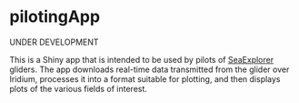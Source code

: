 # pilotingApp

UNDER DEVELOPMENT

This is a Shiny app that is intended to be used by pilots of
[SeaExplorer](https://www.alseamar-alcen.com/products/underwater-glider/seaexplorer)
gliders. The app downloads real-time data transmitted from the glider
over Iridium, processes it into a format suitable for plotting, and
then displays plots of the various fields of interest.

